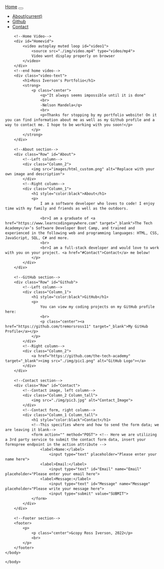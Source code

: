 <!DOCTYPE html>
<html  lang="en">
    <head>
        <meta charset="UTF-8">
        <meta name="viewport" content="width: device-width">
        <title>Ross Iverson's Portfolio</title>
        <link rel="stylesheet" type="text/css" href="../portfolio-website/portfolio.css">
        <link rel="stylesheet" href="https://cdn.jsdelivr.net/npm/bootstrap@4.3.1/dist/css/bootstrap.min.css" integrity="sha384-ggOyR0iXCbMQv3Xipma34MD+dH/1fQ784/j6cY/iJTQUOhcWr7x9JvoRxT2MZw1T" crossorigin="anonymous">
    </head>
    <!--navbar-->
    <body class="background">
        <div class="navbar">
            <nav class="navbar navbar-expand-lg navbar-light bg-light">
                <a class="navbar-brand" href="#">Home</a>
                <button class="navbar-toggler" type="button" data-toggle="collapse" data-target="#navbarNav" aria-controls="navbarNav" aria-expanded="false" aria-label="Toggle navigation">
                  <span class="navbar-toggler-icon"></span>
                </button>
                <div class="collapse navbar-collapse" id="navbarNav">
                  <ul class="navbar-nav">
                    <li class="nav-item active">
                      <a class="nav-link" href="#About">About<span class="sr-only">(current)</span></a>
                    </li>
                    <li class="nav-item active">
                      <a class="nav-link" href="#Github">Github</a>
                    </li>
                    <li class="nav-item active">
                      <a class="nav-link" href="#Contact">Contact</a>
                    </li>
                  </ul>
                </div>
              </nav>
        </div>
        <!--end navbar-->
        
    
        <!--Home Video-->
        <div id="Homevid">
            <video autoplay muted loop id="video1">
                <source src="./img/video.mp4" type="video/mp4">
                Video wont display properly on browser
            </video>
        </div>
        <!--end home video-->
        <div class="video-text">
            <h1>Ross Iverson's Portfolio</h1>
            <strong>
                <p class="center">
                    <q>"It always seems impossible until it is done"
                    <br>
                    -Nelson Mandela</q>
                    <br>
                    <p>Thanks for stopping by my portfolio website! On it you can find information about me as well as my Github profile and a way to contact me. I hope to be working with you soon!</p>
                </p>
            </strong>
        </div>

        <!--About section-->
        <div class="Row" id="About">
            <!--Left column-->
            <div class="Column_2">
                <img src="images/html_custom.png" alt="Replace with your own image and description">
            </div>
            <!--Right column-->
            <div class="Column_1">
                <h1 style="color:black">About</h1>
                <p>
                    I am a software developer who loves to code! I enjoy time with my family and friends as well as the outdoors. 
                    
                    <br>I am a graduate of <a href="https://www.learncodinganywhere.com" target="_blank">The Tech Academy</a>’s Software Developer Boot Camp, and trained and experienced in the following web and programming languages: HTML, CSS, JavaScript, SQL, C# and more. 
                    <br>
                    <br>I am a full-stack developer and would love to work with you on your project. <a href="#Contact">Contact</a> me below!
                </p>
            </div>
        </div>

        <!--GitHub section-->
        <div class="Row" id="Github">
            <!--Left column-->
            <div class="Column_1">
                <h1 style="color:black">GitHub</h1>
                <p>
                    You can view my coding projects on my GitHub profile here:
                    <br>
                    <p class="center"><a href="https://github.com/tremorsross11" target="_blank">My GitHub Profile</a></p>
                </p>
            </div>
            <!--Right column-->
            <div class="Column_2">
                <a href="https://github.com/the-tech-academy" target="_blank"><img src="./img/pic1.png" alt="GitHub Logo"></a>
            </div>
        </div>

        <!--Contact section-->
        <div class="Row" id="Contact">
            <!--Contact image, left column-->
            <div class="Column_2 Column_tall">
                <img src="./img/pic3.jpg" alt="Contact_Image">
            </div>
            <!--Contact form, right column-->
            <div class="Column_1 Column_tall">
                <h1 style="color:black">Contact</h1>
                <!--This specifies where and how to send the form data; we are leaving it blank-->
                <form action="" method="POST"> <!-- Here we are utilizing a 3rd party service to submit the contact form data, insert your formspree endpoint in the action attribute -->
                    <label>Name:</label>
                        <input type="text" placeholder="Please enter your name here">
                    <label>Email:</label>
                        <input type="text" id="Email" name="Email" placeholder="Please enter your email here">
                    <label>Message:</label>
                        <input type="text" id="Message" name="Message" placeholder="Please write your message here">
                        <input type="submit" value="SUBMIT">
                </form>
            </div>
        </div>

        <!--Footer section-->
        <footer>
            <p>
                <p class="center">&copy Ross Iverson, 2022</p>
                <br>
            </p>
        </footer>
    </body>
</html>



    </body>











</html>

